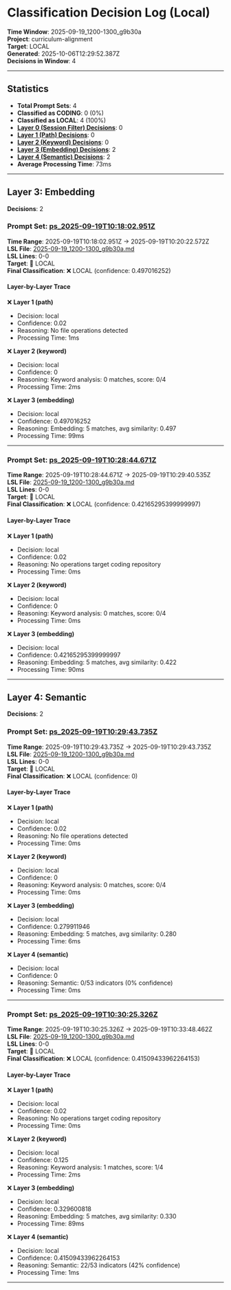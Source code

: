 # Classification Decision Log (Local)

**Time Window**: 2025-09-19_1200-1300_g9b30a<br>
**Project**: curriculum-alignment<br>
**Target**: LOCAL<br>
**Generated**: 2025-10-06T12:29:52.387Z<br>
**Decisions in Window**: 4

---

## Statistics

- **Total Prompt Sets**: 4
- **Classified as CODING**: 0 (0%)
- **Classified as LOCAL**: 4 (100%)
- **[Layer 0 (Session Filter) Decisions](#layer-0-session-filter)**: 0
- **[Layer 1 (Path) Decisions](#layer-1-path)**: 0
- **[Layer 2 (Keyword) Decisions](#layer-2-keyword)**: 0
- **[Layer 3 (Embedding) Decisions](#layer-3-embedding)**: 2
- **[Layer 4 (Semantic) Decisions](#layer-4-semantic)**: 2
- **Average Processing Time**: 73ms

---

## Layer 3: Embedding

**Decisions**: 2

### Prompt Set: [ps_2025-09-19T10:18:02.951Z](../../history/2025-09-19_1200-1300_g9b30a.md#ps_2025-09-19T10:18:02.951Z)

**Time Range**: 2025-09-19T10:18:02.951Z → 2025-09-19T10:20:22.572Z<br>
**LSL File**: [2025-09-19_1200-1300_g9b30a.md](../../history/2025-09-19_1200-1300_g9b30a.md#ps_2025-09-19T10:18:02.951Z)<br>
**LSL Lines**: 0-0<br>
**Target**: 📍 LOCAL<br>
**Final Classification**: ❌ LOCAL (confidence: 0.497016252)

#### Layer-by-Layer Trace

❌ **Layer 1 (path)**
- Decision: local
- Confidence: 0.02
- Reasoning: No file operations detected
- Processing Time: 1ms

❌ **Layer 2 (keyword)**
- Decision: local
- Confidence: 0
- Reasoning: Keyword analysis: 0 matches, score: 0/4
- Processing Time: 2ms

❌ **Layer 3 (embedding)**
- Decision: local
- Confidence: 0.497016252
- Reasoning: Embedding: 5 matches, avg similarity: 0.497
- Processing Time: 99ms

---

### Prompt Set: [ps_2025-09-19T10:28:44.671Z](../../history/2025-09-19_1200-1300_g9b30a.md#ps_2025-09-19T10:28:44.671Z)

**Time Range**: 2025-09-19T10:28:44.671Z → 2025-09-19T10:29:40.535Z<br>
**LSL File**: [2025-09-19_1200-1300_g9b30a.md](../../history/2025-09-19_1200-1300_g9b30a.md#ps_2025-09-19T10:28:44.671Z)<br>
**LSL Lines**: 0-0<br>
**Target**: 📍 LOCAL<br>
**Final Classification**: ❌ LOCAL (confidence: 0.42165295399999997)

#### Layer-by-Layer Trace

❌ **Layer 1 (path)**
- Decision: local
- Confidence: 0.02
- Reasoning: No operations target coding repository
- Processing Time: 0ms

❌ **Layer 2 (keyword)**
- Decision: local
- Confidence: 0
- Reasoning: Keyword analysis: 0 matches, score: 0/4
- Processing Time: 0ms

❌ **Layer 3 (embedding)**
- Decision: local
- Confidence: 0.42165295399999997
- Reasoning: Embedding: 5 matches, avg similarity: 0.422
- Processing Time: 90ms

---

## Layer 4: Semantic

**Decisions**: 2

### Prompt Set: [ps_2025-09-19T10:29:43.735Z](../../history/2025-09-19_1200-1300_g9b30a.md#ps_2025-09-19T10:29:43.735Z)

**Time Range**: 2025-09-19T10:29:43.735Z → 2025-09-19T10:29:43.735Z<br>
**LSL File**: [2025-09-19_1200-1300_g9b30a.md](../../history/2025-09-19_1200-1300_g9b30a.md#ps_2025-09-19T10:29:43.735Z)<br>
**LSL Lines**: 0-0<br>
**Target**: 📍 LOCAL<br>
**Final Classification**: ❌ LOCAL (confidence: 0)

#### Layer-by-Layer Trace

❌ **Layer 1 (path)**
- Decision: local
- Confidence: 0.02
- Reasoning: No file operations detected
- Processing Time: 0ms

❌ **Layer 2 (keyword)**
- Decision: local
- Confidence: 0
- Reasoning: Keyword analysis: 0 matches, score: 0/4
- Processing Time: 0ms

❌ **Layer 3 (embedding)**
- Decision: local
- Confidence: 0.279911946
- Reasoning: Embedding: 5 matches, avg similarity: 0.280
- Processing Time: 6ms

❌ **Layer 4 (semantic)**
- Decision: local
- Confidence: 0
- Reasoning: Semantic: 0/53 indicators (0% confidence)
- Processing Time: 0ms

---

### Prompt Set: [ps_2025-09-19T10:30:25.326Z](../../history/2025-09-19_1200-1300_g9b30a.md#ps_2025-09-19T10:30:25.326Z)

**Time Range**: 2025-09-19T10:30:25.326Z → 2025-09-19T10:33:48.462Z<br>
**LSL File**: [2025-09-19_1200-1300_g9b30a.md](../../history/2025-09-19_1200-1300_g9b30a.md#ps_2025-09-19T10:30:25.326Z)<br>
**LSL Lines**: 0-0<br>
**Target**: 📍 LOCAL<br>
**Final Classification**: ❌ LOCAL (confidence: 0.41509433962264153)

#### Layer-by-Layer Trace

❌ **Layer 1 (path)**
- Decision: local
- Confidence: 0.02
- Reasoning: No operations target coding repository
- Processing Time: 0ms

❌ **Layer 2 (keyword)**
- Decision: local
- Confidence: 0.125
- Reasoning: Keyword analysis: 1 matches, score: 1/4
- Processing Time: 2ms

❌ **Layer 3 (embedding)**
- Decision: local
- Confidence: 0.329600818
- Reasoning: Embedding: 5 matches, avg similarity: 0.330
- Processing Time: 89ms

❌ **Layer 4 (semantic)**
- Decision: local
- Confidence: 0.41509433962264153
- Reasoning: Semantic: 22/53 indicators (42% confidence)
- Processing Time: 1ms

---

